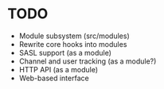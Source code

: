 # TODO

* Module subsystem (src/modules)
* Rewrite core hooks into modules
* SASL support (as a module)
* Channel and user tracking (as a module?)
* HTTP API (as a module)
* Web-based interface
